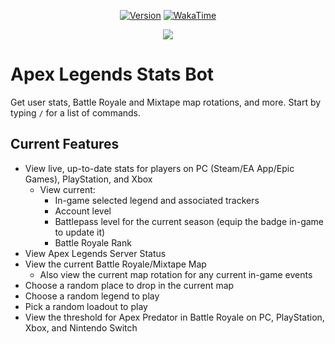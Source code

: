 <div align="center">

<!-- [![Deploy](https://img.shields.io/github/actions/workflow/status/stryderdev/apexstats/deploy.yaml?branch=prod&label=Deploy)](https://img.shields.io/github/actions/workflow/status/stryderdev/apexstats/deploy.yaml?branch=prod&label=Deploy) -->

[![Version](https://img.shields.io/github/package-json/v/stryderdev/apexstats?label=Version)](https://img.shields.io/github/package-json/v/stryderdev/apexstats?lavel=Version)
[![WakaTime](https://wakatime.com/badge/github/StryderDev/ApexStats.svg)](https://wakatime.com/badge/github/StryderDev/ApexStats.svg)

</div>

<p align="center">
    <img src="https://repobeats.axiom.co/api/embed/1155b47e64fbd1bede07234f9c015bd80baf61c3.svg">
</p>

# Apex Legends Stats Bot

Get user stats, Battle Royale and Mixtape map rotations, and more. Start by typing `/` for a list of commands.

## Current Features

-   View live, up-to-date stats for players on PC (Steam/EA App/Epic Games), PlayStation, and Xbox
    -   View current:
        -   In-game selected legend and associated trackers
        -   Account level
        -   Battlepass level for the current season (equip the badge in-game to update it)
        -   Battle Royale Rank
-   View Apex Legends Server Status
-   View the current Battle Royale/Mixtape Map
    -   Also view the current map rotation for any current in-game events
-   Choose a random place to drop in the current map
-   Choose a random legend to play
-   Pick a random loadout to play
-   View the threshold for Apex Predator in Battle Royale on PC, PlayStation, Xbox, and Nintendo Switch
